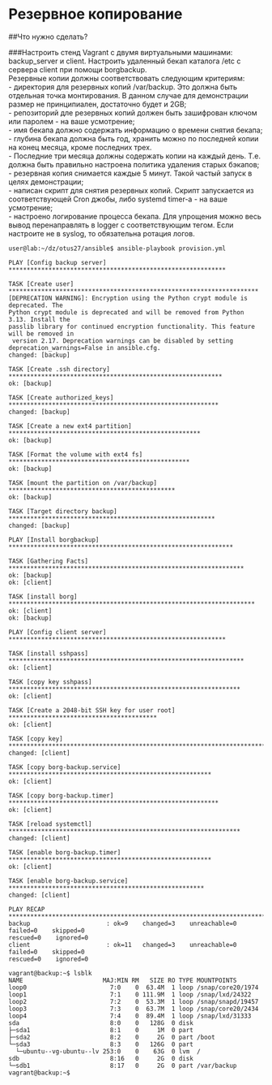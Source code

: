 # Резервное копирование
##Что нужно сделать?

###Настроить стенд Vagrant с двумя виртуальными машинами: backup_server и client.
Настроить удаленный бекап каталога /etc c сервера client при помощи borgbackup.  
Резервные копии должны соответствовать следующим критериям:  
    - директория для резервных копий /var/backup. Это должна быть отдельная точка монтирования. В данном случае для демонстрации размер не принципиален, достаточно будет и 2GB;  
    - репозиторий дле резервных копий должен быть зашифрован ключом или паролем - на ваше усмотрение;  
    - имя бекапа должно содержать информацию о времени снятия бекапа;  
    - глубина бекапа должна быть год, хранить можно по последней копии на конец месяца, кроме последних трех.  
    - Последние три месяца должны содержать копии на каждый день. Т.е. должна быть правильно настроена политика удаления старых бэкапов;  
    - резервная копия снимается каждые 5 минут. Такой частый запуск в целях демонстрации;  
    - написан скрипт для снятия резервных копий. Скрипт запускается из соответствующей Cron джобы, либо systemd timer-а - на ваше усмотрение;  
    - настроено логирование процесса бекапа. Для упрощения можно весь вывод перенаправлять в logger с соответствующим тегом. Если настроите не в syslog, то обязательна ротация логов.    
    
```
user@lab:~/dz/otus27/ansible$ ansible-playbook provision.yml

PLAY [Config backup server] ************************************************************

TASK [Create user] *********************************************************************
[DEPRECATION WARNING]: Encryption using the Python crypt module is deprecated. The
Python crypt module is deprecated and will be removed from Python 3.13. Install the
passlib library for continued encryption functionality. This feature will be removed in
 version 2.17. Deprecation warnings can be disabled by setting
deprecation_warnings=False in ansible.cfg.
changed: [backup]

TASK [Create .ssh directory] ***********************************************************
ok: [backup]

TASK [Create authorized_keys] **********************************************************
changed: [backup]

TASK [Create a new ext4 partition] *****************************************************
ok: [backup]

TASK [Format the volume with ext4 fs] **************************************************
ok: [backup]

TASK [mount the partition on /var/backup] **********************************************
ok: [backup]

TASK [Target directory backup] *********************************************************
changed: [backup]

PLAY [Install borgbackup] **************************************************************

TASK [Gathering Facts] *****************************************************************
ok: [backup]
ok: [client]

TASK [install borg] ********************************************************************
ok: [client]
ok: [backup]

PLAY [Config client server] ************************************************************

TASK [install sshpass] *****************************************************************
ok: [client]

TASK [copy key sshpass] ****************************************************************
ok: [client]

TASK [Create a 2048-bit SSH key for user root] *****************************************
ok: [client]

TASK [copy key] ************************************************************************
changed: [client]

TASK [copy borg-backup.service] ********************************************************
ok: [client]

TASK [copy borg-backup.timer] **********************************************************
ok: [client]

TASK [reload systemctl] ****************************************************************
changed: [client]

TASK [enable borg-backup.timer] ********************************************************
ok: [client]

TASK [enable borg-backup.service] ******************************************************
changed: [client]

PLAY RECAP *****************************************************************************
backup                     : ok=9    changed=3    unreachable=0    failed=0    skipped=0                                                                                                                            rescued=0    ignored=0
client                     : ok=11   changed=3    unreachable=0    failed=0    skipped=0                                                                                                                            rescued=0    ignored=0
```
```
vagrant@backup:~$ lsblk
NAME                      MAJ:MIN RM   SIZE RO TYPE MOUNTPOINTS
loop0                       7:0    0  63.4M  1 loop /snap/core20/1974
loop1                       7:1    0 111.9M  1 loop /snap/lxd/24322
loop2                       7:2    0  53.3M  1 loop /snap/snapd/19457
loop3                       7:3    0  63.7M  1 loop /snap/core20/2434
loop4                       7:4    0  89.4M  1 loop /snap/lxd/31333
sda                         8:0    0   128G  0 disk
├─sda1                      8:1    0     1M  0 part
├─sda2                      8:2    0     2G  0 part /boot
└─sda3                      8:3    0   126G  0 part
  └─ubuntu--vg-ubuntu--lv 253:0    0    63G  0 lvm  /
sdb                         8:16   0     2G  0 disk
└─sdb1                      8:17   0     2G  0 part /var/backup
vagrant@backup:~$
```
